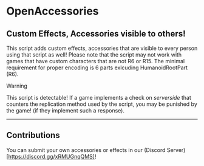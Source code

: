 # OpenAccessories
## Custom Effects, Accessories visible to others!
This script adds custom effects, accessories that are visible to every person using that script as well!
Please note that the script may not work with games that have custom characters that are not R6 or R15. The minimal requirement for proper encoding is 6 parts exlcuding HumanoidRootPart (R6).

> [!WARNING]
> This script is detectable! If a game implements a check on _serverside_ that counters the replication method used by the script, you may be punished by the game! (if they implement such a response).

-------------
## Contributions
You can submit your own accessories or effects in our (Discord Server)[https://discord.gg/xRMUGnqQMS]!

